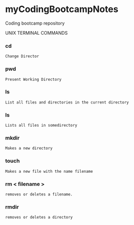 # myCodingBootcampNotes
Coding bootcamp repository


UNIX TERMINAL COMMANDS
### cd
    Change Director

### pwd
    Present Working Directory
### ls
    List all files and directories in the current directory
### ls <somedirectory>
    Lists all files in somedirectory
### mkdir
    Makes a new directory
### touch <some filename>
    Makes a new file with the name filename
### rm < filename >
    removes or deletes a filename.
### rmdir <directory>
    removes or deletes a directory